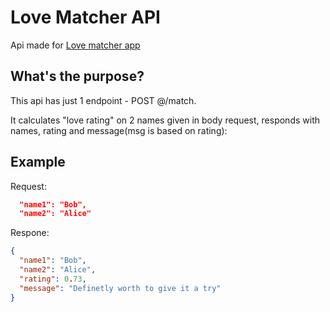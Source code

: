 # Love Matcher API

Api made for [Love matcher app](https://love-matcher.netlify.app/result?name1=Kacper&name2=Karolina)

## What's the purpose?

This api has just 1 endpoint - POST @/match.

It calculates "love rating" on 2 names given in body request, responds with  names, rating and message(msg is based on rating):

## Example

Request: 
```json
  "name1": "Bob",
  "name2": "Alice"
```
Respone:
```json
{
  "name1": "Bob",
  "name2": "Alice",
  "rating": 0.73,
  "message": "Definetly worth to give it a try"
}
```
